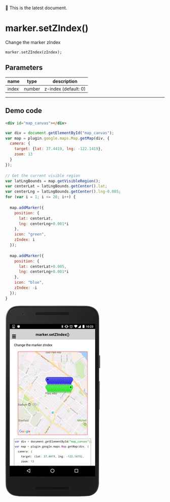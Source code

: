 :green_heart: This is the latest document.

# marker.setZIndex()

Change the marker zIndex

```
marker.setZIndex(zIndex);
```

## Parameters

name           | type     | description
---------------|----------|---------------------------------------
index          | number   | z-index (default: 0)
------------------------------------------------------------------

## Demo code

```html
<div id="map_canvas"></div>
```

```js
var div = document.getElementById("map_canvas");
var map = plugin.google.maps.Map.getMap(div, {
  camera: {
    target: {lat: 37.4419, lng: -122.1419},
    zoom: 13
  }
});

// Get the current visible region
var latLngBounds = map.getVisibleRegion();
var centerLat = latLngBounds.getCenter().lat;
var centerLng = latLngBounds.getCenter().lng-0.005;
for (var i = 1; i <= 20; i++) {

  map.addMarker({
    position: {
      lat: centerLat,
      lng: centerLng+0.001*i
    },
    icon: "green",
    zIndex: i
  });

  map.addMarker({
    position: {
      lat: centerLat+0.005,
      lng: centerLng+0.001*i
    },
    icon: "blue",
    zIndex: -i
  });
}

```

![](image.png)
